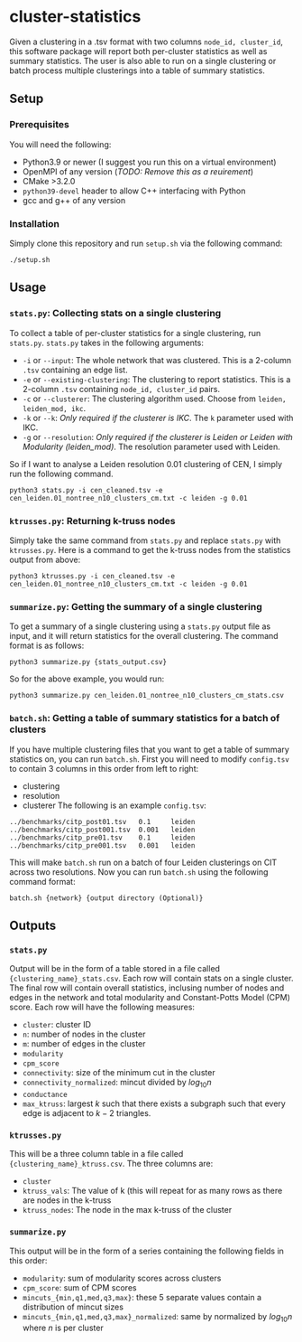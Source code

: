 # cluster-statistics
Given a clustering in a .tsv format with two columns `node_id, cluster_id`, this software package will report both per-cluster statistics as well as summary statistics. The user is also able to run on a single clustering or batch process multiple clusterings into a table of summary statistics.
## Setup
### Prerequisites
You will need the following:
- Python3.9 or newer (I suggest you run this on a virtual environment)
- OpenMPI of any version (*TODO: Remove this as a reuirement*)
- CMake >3.2.0
- `python39-devel` header to allow C++ interfacing with Python
- gcc and g++ of any version
### Installation
Simply clone this repository and run `setup.sh` via the following command:
```
./setup.sh
```
## Usage
### `stats.py`: Collecting stats on a single clustering
To collect a table of per-cluster statistics for a single clustering, run `stats.py`. `stats.py` takes in the following arguments:
- `-i` or `--input`: The whole network that was clustered. This is a 2-column `.tsv` containing an edge list.
- `-e` or `--existing-clustering`: The clustering to report statistics. This is a 2-column `.tsv` containing `node_id, cluster_id` pairs.
- `-c` or `--clusterer`: The clustering algorithm used. Choose from `leiden, leiden_mod, ikc`.
- `-k` or `--k`: _Only required if the clusterer is IKC_. The `k` parameter used with IKC.
- `-g` or `--resolution`: _Only required if the clusterer is Leiden or Leiden with Modularity (leiden_mod)_. The resolution parameter used with Leiden.
  
So if I want to analyse a Leiden resolution 0.01 clustering of CEN, I simply run the following command.
```
python3 stats.py -i cen_cleaned.tsv -e cen_leiden.01_nontree_n10_clusters_cm.txt -c leiden -g 0.01
```
### `ktrusses.py`: Returning k-truss nodes
Simply take the same command from `stats.py` and replace `stats.py` with `ktrusses.py`. Here is a command to get the k-truss nodes from the statistics output from above:
```
python3 ktrusses.py -i cen_cleaned.tsv -e cen_leiden.01_nontree_n10_clusters_cm.txt -c leiden -g 0.01
```
### `summarize.py`: Getting the summary of a single clustering
To get a summary of a single clustering using a `stats.py` output file as input, and it will return statistics for the overall clustering. The command format is as follows:
```
python3 summarize.py {stats_output.csv}
```
So for the above example, you would run:
```
python3 summarize.py cen_leiden.01_nontree_n10_clusters_cm_stats.csv
```
### `batch.sh`: Getting a table of summary statistics for a batch of clusters
If you have multiple clustering files that you want to get a table of summary statistics on, you can run `batch.sh`. First you will need to modify `config.tsv` to contain 3 columns in this order from left to right:
- clustering
- resolution
- clusterer
The following is an example `config.tsv`:
```
../benchmarks/citp_post01.tsv   0.1     leiden  
../benchmarks/citp_post001.tsv  0.001   leiden
../benchmarks/citp_pre01.tsv    0.1     leiden
../benchmarks/citp_pre001.tsv   0.001   leiden
```
This will make `batch.sh` run on a batch of four Leiden clusterings on CIT across two resolutions. Now you can run `batch.sh` using the following command format:
```
batch.sh {network} {output directory (Optional)}
```
## Outputs
### `stats.py`
Output will be in the form of a table stored in a file called `{clustering_name}_stats.csv`. Each row will contain stats on a single cluster. The final row will contain overall statistics, inclusing number of nodes and edges in the network and total modularity and Constant-Potts Model (CPM) score. Each row will have the following measures:
- `cluster`: cluster ID
- `n`: number of nodes in the cluster
- `m`: number of edges in the cluster
- `modularity`
- `cpm_score`
- `connectivity`: size of the minimum cut in the cluster
- `connectivity_normalized`: mincut divided by $log_{10}n$
- `conductance`
- `max_ktruss`: largest $k$ such that there exists a subgraph such that every edge is adjacent to $k-2$ triangles.
### `ktrusses.py`
This will be a three column table in a file called `{clustering_name}_ktruss.csv`. The three columns are:
- `cluster`
- `ktruss_vals`: The value of k (this will repeat for as many rows as there are nodes in the k-truss
- `ktruss_nodes`: The node in the max k-truss of the cluster
### `summarize.py`
This output will be in the form of a series containing the following fields in this order:
- `modularity`: sum of modularity scores across clusters
- `cpm_score`: sum of CPM scores
- `mincuts_{min,q1,med,q3,max}`: these 5 separate values contain a distribution of mincut sizes
- `mincuts_{min,q1,med,q3,max}_normalized`: same by normalized by $log_{10}n$ where $n$ is per cluster
